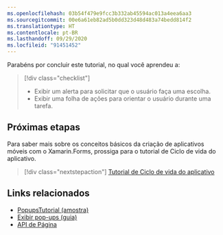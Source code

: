 ```yaml
---
ms.openlocfilehash: 03b54f479e9fcc3b332ab45594ac013a4eea6aa3
ms.sourcegitcommit: 00e6a61eb82ad5b0dd323d48d483a74bedd814f2
ms.translationtype: HT
ms.contentlocale: pt-BR
ms.lasthandoff: 09/29/2020
ms.locfileid: "91451452"
---
```

Parabéns por concluir este tutorial, no qual você aprendeu a:

> [!div class="checklist"]
>
> - Exibir um alerta para solicitar que o usuário faça uma escolha.
> - Exibir uma folha de ações para orientar o usuário durante uma tarefa.

## <a name="next-steps"></a>Próximas etapas

Para saber mais sobre os conceitos básicos da criação de aplicativos móveis com o Xamarin.Forms, prossiga para o tutorial de Ciclo de vida do aplicativo.

> [!div class="nextstepaction"]
> [Tutorial de Ciclo de vida do aplicativo](~/get-started/tutorials/app-lifecycle/index.yml)

## <a name="related-links"></a>Links relacionados

- [PopupsTutorial (amostra)](/samples/xamarin/xamarin-forms-samples/getstarted-tutorials-popupstutorial/)
- [Exibir pop-ups (guia)](~/xamarin-forms/user-interface/pop-ups.md)
- [API de Página](xref:Xamarin.Forms.Page)